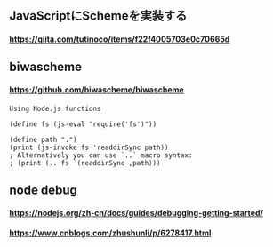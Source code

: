 ## JavaScriptにSchemeを実装する
#### https://qiita.com/tutinoco/items/f22f4005703e0c70665d

## biwascheme
#### https://github.com/biwascheme/biwascheme
```
Using Node.js functions

(define fs (js-eval "require('fs')"))

(define path ".")
(print (js-invoke fs 'readdirSync path))
; Alternatively you can use `..` macro syntax:
; (print (.. fs `(readdirSync ,path)))
```

## node debug
#### https://nodejs.org/zh-cn/docs/guides/debugging-getting-started/
#### https://www.cnblogs.com/zhushunli/p/6278417.html
